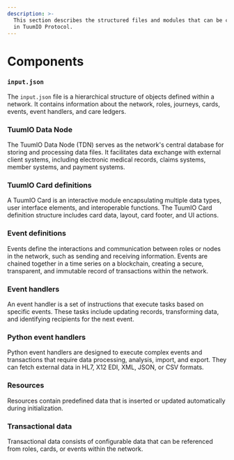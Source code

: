 ```yaml
---
description: >-
  This section describes the structured files and modules that can be configured
  in TuumIO Protocol.
---
```


# Components

### `input.json`

The `input.json` file is a hierarchical structure of objects defined within a network. It contains information about the network, roles, journeys, cards, events, event handlers, and care ledgers.

### TuumIO Data Node

The TuumIO Data Node (TDN) serves as the network's central database for storing and processing data files. It facilitates data exchange with external client systems, including electronic medical records, claims systems, member systems, and payment systems.

### TuumIO Card definitions

A TuumIO Card is an interactive module encapsulating multiple data types, user interface elements, and interoperable functions. The TuumIO Card definition structure includes card data, layout, card footer, and UI actions.

### Event definitions

Events define the interactions and communication between roles or nodes in the network, such as sending and receiving information. Events are chained together in a time series on a blockchain, creating a secure, transparent, and immutable record of transactions within the network.

### Event handlers

An event handler is a set of instructions that execute tasks based on specific events. These tasks include updating records, transforming data, and identifying recipients for the next event.

### Python event handlers

Python event handlers are designed to execute complex events and transactions that require data processing, analysis, import, and export. They can fetch external data in HL7, X12 EDI, XML, JSON, or CSV formats.

### Resources

Resources contain predefined data that is inserted or updated automatically during initialization.

### Transactional data

Transactional data consists of configurable data that can be referenced from roles, cards, or events within the network.
